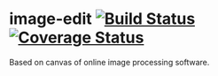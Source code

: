 # image-edit    [![Build Status](https://travis-ci.org/baoyouwangning/image-edit.svg?branch=master)](https://travis-ci.org/baoyouwangning/image-edit)   [![Coverage Status](https://coveralls.io/repos/github/baoyouwangning/image-edit/badge.svg?branch=master)](https://coveralls.io/github/baoyouwangning/image-edit?branch=master)  
Based on canvas of online image processing software.
